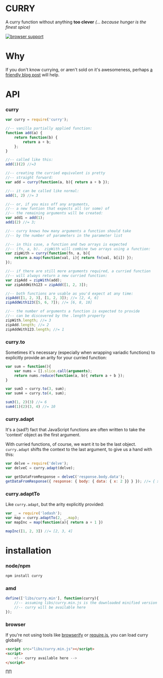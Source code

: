 CURRY
=====

A curry function without anything **too clever**
_(... because hunger is the finest spice)_

[![browser support](https://ci.testling.com/hughfdjackson/curry.png)](https://ci.testling.com/hughfdjackson/curry)


# Why

If you don't know currying, or aren't sold on it's awesomeness, perhaps [a friendly blog post](http://hughfdjackson.com/javascript/2013/07/06/why-curry-helps/) will help.


# API

### curry

```javascript
var curry = require('curry');

//-- vanilla partially applied function:
function add(a) {
    return function(b) {
        return a + b;
    };
}

//-- called like this:
add(1)(2) //=3

//-- creating the curried equivalent is pretty
//-- straight forward:
var add = curry(function(a, b){ return a + b });

//-- it can be called like normal:
add(1, 2) //= 3

//-- or, if you miss off any arguments,
//-- a new funtion that expects all (or some) of
//-- the remaining arguments will be created:
var add1 = add(1);
add1(2) //= 3;

//-- curry knows how many arguments a function should take
//-- by the number of parameters in the parameter list

//-- in this case, a function and two arrays is expected
//-- (fn, a, b).  zipWith will combine two arrays using a function:
var zipWith = curry(function(fn, a, b){
    return a.map(function(val, i){ return fn(val, b[i]) });
});

//-- if there are still more arguments required, a curried function
//-- will always return a new curried function:
var zipAdd = zipWith(add);
var zipAddWith123 = zipAdd([1, 2, 3]);

//-- both functions are usable as you'd expect at any time:
zipAdd([1, 2, 3], [1, 2, 3]); //= [2, 4, 6]
zipAddWith123([5, 6, 7]); //= [6, 8, 10]

//-- the number of arguments a function is expected to provide
//-- can be discovered by the .length property
zipWith.length; //= 3
zipAdd.length; //= 2
zipAddWith123.length; //= 1
```

### curry.to

Sometimes it's necessary (especially when wrapping variadic functions) to explicitly provide an arity for your curried function:

```javascript
var sum = function(){
	var nums = [].slice.call(arguments);
	return nums.reduce(function(a, b){ return a + b });
}

var sum3 = curry.to(3, sum);
var sum4 = curry.to(4, sum);

sum3(1, 2)(3) //= 6
sum4(1)(2)(3, 4) //= 10
```

### curry.adapt

It's a (sad?) fact that JavaScript functions are often written to take the 'context' object as the first argument.

With curried functions, of course, we want it to be the last object.  `curry.adapt` shifts the context to the last argument,
to give us a hand with this:

```javascript
var delve = require('delve');
var delveC = curry.adapt(delve);

var getDataFromResponse = delveC('response.body.data');
getDataFromResponse({ response: { body: { data: { x: 2 }} } }); //= { x: 2 }
```

### curry.adaptTo

Like `curry.adapt`, but the arity explicitly provided:

```javascript
var _ = require('lodash');
var map = curry.adaptTo(2, _.map);
var mapInc = map(function(a){ return a + 1 })

mapInc([1, 2, 3]) //= [2, 3, 4]
```

# installation

### node/npm

```bash
npm install curry
```

### amd

```javascript
define(['libs/curry.min'], function(curry){
    //-- assuming libs/curry.min.js is the downloaded minified version from this repo,
    //-- curry will be available here
});
```

### browser

If you're not using tools like [browserify](https://github.com/substack/node-browserify) or [require.js](http://requirejs.org), you can load curry globally:
```html
<script src="libs/curry.min.js"></script>
<script>
    <!-- curry available here -->
</script>
```
∏∏
